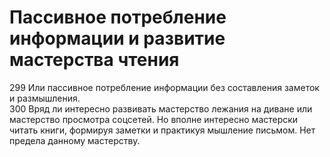 # Пассивное потребление информации и развитие мастерства чтения

299 Или пассивное потребление информации без составления заметок и размышления.  
300 Вряд ли интересно развивать мастерство лежания на диване или мастерство просмотра соцсетей. Но вполне интересно мастерски читать книги, формируя заметки и практикуя мышление письмом. Нет предела данному мастерству.
